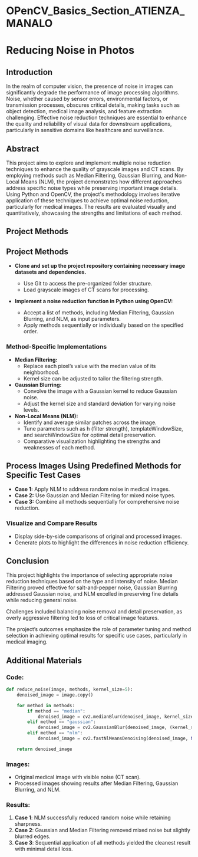 # OPenCV_Basics_Section_ATIENZA_MANALO

# Reducing Noise in Photos

## Introduction

In the realm of computer vision, the presence of noise in images can significantly degrade the performance of image processing algorithms. Noise, whether caused by sensor errors, environmental factors, or transmission processes, obscures critical details, making tasks such as object detection, medical image analysis, and feature extraction challenging. Effective noise reduction techniques are essential to enhance the quality and reliability of visual data for downstream applications, particularly in sensitive domains like healthcare and surveillance.

## Abstract

This project aims to explore and implement multiple noise reduction techniques to enhance the quality of grayscale images and CT scans. By employing methods such as Median Filtering, Gaussian Blurring, and Non-Local Means (NLM), the project demonstrates how different approaches address specific noise types while preserving important image details. Using Python and OpenCV, the project's methodology involves iterative application of these techniques to achieve optimal noise reduction, particularly for medical images. The results are evaluated visually and quantitatively, showcasing the strengths and limitations of each method.

## Project Methods

## Project Methods
- **Clone and set up the project repository containing necessary image datasets and dependencies.**
  - Use Git to access the pre-organized folder structure.
  - Load grayscale images of CT scans for processing.

- **Implement a noise reduction function in Python using OpenCV:**
  - Accept a list of methods, including Median Filtering, Gaussian Blurring, and NLM, as input parameters.
  - Apply methods sequentially or individually based on the specified order.

### Method-Specific Implementations
- **Median Filtering:**
  - Replace each pixel’s value with the median value of its neighborhood.
  - Kernel size can be adjusted to tailor the filtering strength.
- **Gaussian Blurring:**
  - Convolve the image with a Gaussian kernel to reduce Gaussian noise.
  - Adjust the kernel size and standard deviation for varying noise levels.
- **Non-Local Means (NLM):**
  - Identify and average similar patches across the image.
  - Tune parameters such as h (filter strength), templateWindowSize, and searchWindowSize for optimal detail preservation.
  - Comparative visualization highlighting the strengths and weaknesses of each method.

## Process Images Using Predefined Methods for Specific Test Cases
- **Case 1:** Apply NLM to address random noise in medical images.
- **Case 2:** Use Gaussian and Median Filtering for mixed noise types.
- **Case 3:** Combine all methods sequentially for comprehensive noise reduction.

### Visualize and Compare Results
- Display side-by-side comparisons of original and processed images.
- Generate plots to highlight the differences in noise reduction efficiency.

## Conclusion

This project highlights the importance of selecting appropriate noise reduction techniques based on the type and intensity of noise. Median Filtering proved effective for salt-and-pepper noise, Gaussian Blurring addressed Gaussian noise, and NLM excelled in preserving fine details while reducing general noise.

Challenges included balancing noise removal and detail preservation, as overly aggressive filtering led to loss of critical image features.

The project’s outcomes emphasize the role of parameter tuning and method selection in achieving optimal results for specific use cases, particularly in medical imaging.

## Additional Materials

### Code:
```python
def reduce_noise(image, methods, kernel_size=5):
    denoised_image = image.copy()

    for method in methods:
        if method == "median":
            denoised_image = cv2.medianBlur(denoised_image, kernel_size)
        elif method == "gaussian":
            denoised_image = cv2.GaussianBlur(denoised_image, (kernel_size, kernel_size), 0)
        elif method == "nlm":
            denoised_image = cv2.fastNlMeansDenoising(denoised_image, None, 20, 7, 21)

    return denoised_image
```

### Images:
- Original medical image with visible noise (CT scan).
- Processed images showing results after Median Filtering, Gaussian Blurring, and NLM.

### Results:
1. **Case 1**: NLM successfully reduced random noise while retaining sharpness.
2. **Case 2**: Gaussian and Median Filtering removed mixed noise but slightly blurred edges.
3. **Case 3**: Sequential application of all methods yielded the cleanest result with minimal detail loss.

